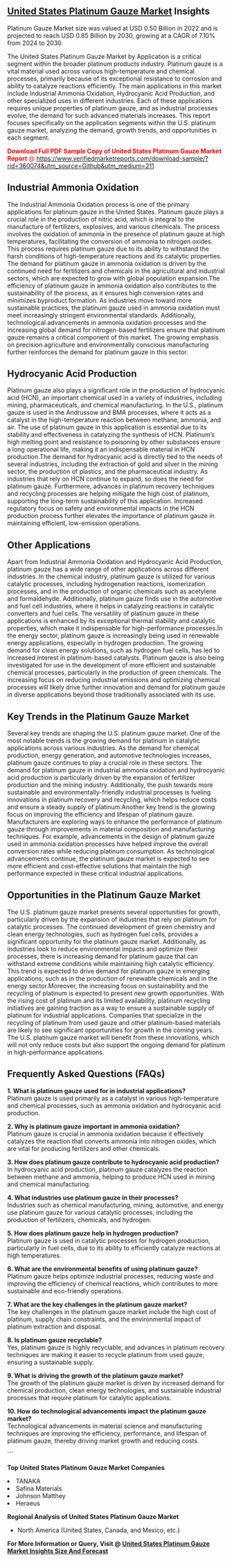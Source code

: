 <h2><a href="https://www.verifiedmarketreports.com/download-sample/?rid=360074&amp;utm_source=Github&amp;utm_medium=211" target="_blank">United States Platinum Gauze Market</a> Insights</h2><p>Platinum Gauze Market size was valued at USD 0.50 Billion in 2022 and is projected to reach USD 0.85 Billion by 2030, growing at a CAGR of 7.10% from 2024 to 2030.</p><p><p>The United States Platinum Gauze Market by Application is a critical segment within the broader platinum products industry. Platinum gauze is a vital material used across various high-temperature and chemical processes, primarily because of its exceptional resistance to corrosion and ability to catalyze reactions efficiently. The main applications in this market include Industrial Ammonia Oxidation, Hydrocyanic Acid Production, and other specialized uses in different industries. Each of these applications requires unique properties of platinum gauze, and as industrial processes evolve, the demand for such advanced materials increases. This report focuses specifically on the application segments within the U.S. platinum gauze market, analyzing the demand, growth trends, and opportunities in each segment. <p><span class=""><span style="color: #ff0000;"><strong>Download Full PDF Sample Copy of United States Platinum Gauze Market Report</strong> @ </span><a href="https://www.verifiedmarketreports.com/download-sample/?rid=360074&amp;utm_source=Github&amp;utm_medium=211" target="_blank">https://www.verifiedmarketreports.com/download-sample/?rid=360074&amp;utm_source=Github&amp;utm_medium=211</a></span></p></p><h2>Industrial Ammonia Oxidation</h2><p>The Industrial Ammonia Oxidation process is one of the primary applications for platinum gauze in the United States. Platinum gauze plays a crucial role in the production of nitric acid, which is integral to the manufacture of fertilizers, explosives, and various chemicals. The process involves the oxidation of ammonia in the presence of platinum gauze at high temperatures, facilitating the conversion of ammonia to nitrogen oxides. This process requires platinum gauze due to its ability to withstand the harsh conditions of high-temperature reactions and its catalytic properties. The demand for platinum gauze in ammonia oxidation is driven by the continued need for fertilizers and chemicals in the agricultural and industrial sectors, which are expected to grow with global population expansion.The efficiency of platinum gauze in ammonia oxidation also contributes to the sustainability of the process, as it ensures high conversion rates and minimizes byproduct formation. As industries move toward more sustainable practices, the platinum gauze used in ammonia oxidation must meet increasingly stringent environmental standards. Additionally, technological advancements in ammonia oxidation processes and the increasing global demand for nitrogen-based fertilizers ensure that platinum gauze remains a critical component of this market. The growing emphasis on precision agriculture and environmentally conscious manufacturing further reinforces the demand for platinum gauze in this sector. <h2>Hydrocyanic Acid Production</h2><p>Platinum gauze also plays a significant role in the production of hydrocyanic acid (HCN), an important chemical used in a variety of industries, including mining, pharmaceuticals, and chemical manufacturing. In the U.S., platinum gauze is used in the Andrussow and BMA processes, where it acts as a catalyst in the high-temperature reaction between methane, ammonia, and air. The use of platinum gauze in this application is essential due to its stability and effectiveness in catalyzing the synthesis of HCN. Platinum’s high melting point and resistance to poisoning by other substances ensure a long operational life, making it an indispensable material in HCN production.The demand for hydrocyanic acid is directly tied to the needs of several industries, including the extraction of gold and silver in the mining sector, the production of plastics, and the pharmaceutical industry. As industries that rely on HCN continue to expand, so does the need for platinum gauze. Furthermore, advances in platinum recovery techniques and recycling processes are helping mitigate the high cost of platinum, supporting the long-term sustainability of this application. Increased regulatory focus on safety and environmental impacts in the HCN production process further elevates the importance of platinum gauze in maintaining efficient, low-emission operations.<h2>Other Applications</h2><p>Apart from Industrial Ammonia Oxidation and Hydrocyanic Acid Production, platinum gauze has a wide range of other applications across different industries. In the chemical industry, platinum gauze is utilized for various catalytic processes, including hydrogenation reactions, isomerization processes, and in the production of organic chemicals such as acetylene and formaldehyde. Additionally, platinum gauze finds use in the automotive and fuel cell industries, where it helps in catalyzing reactions in catalytic converters and fuel cells. The versatility of platinum gauze in these applications is enhanced by its exceptional thermal stability and catalytic properties, which make it indispensable for high-performance processes.In the energy sector, platinum gauze is increasingly being used in renewable energy applications, especially in hydrogen production. The growing demand for clean energy solutions, such as hydrogen fuel cells, has led to increased interest in platinum-based catalysts. Platinum gauze is also being investigated for use in the development of more efficient and sustainable chemical processes, particularly in the production of green chemicals. The increasing focus on reducing industrial emissions and optimizing chemical processes will likely drive further innovation and demand for platinum gauze in diverse applications beyond those traditionally associated with its use.<h2>Key Trends in the Platinum Gauze Market</h2><p>Several key trends are shaping the U.S. platinum gauze market. One of the most notable trends is the growing demand for platinum in catalytic applications across various industries. As the demand for chemical production, energy generation, and automotive technologies increases, platinum gauze continues to play a crucial role in these sectors. The demand for platinum gauze in industrial ammonia oxidation and hydrocyanic acid production is particularly driven by the expansion of fertilizer production and the mining industry. Additionally, the push towards more sustainable and environmentally-friendly industrial processes is fueling innovations in platinum recovery and recycling, which helps reduce costs and ensure a steady supply of platinum.Another key trend is the growing focus on improving the efficiency and lifespan of platinum gauze. Manufacturers are exploring ways to enhance the performance of platinum gauze through improvements in material composition and manufacturing techniques. For example, advancements in the design of platinum gauze used in ammonia oxidation processes have helped improve the overall conversion rates while reducing platinum consumption. As technological advancements continue, the platinum gauze market is expected to see more efficient and cost-effective solutions that maintain the high performance expected in these critical industrial applications.<h2>Opportunities in the Platinum Gauze Market</h2><p>The U.S. platinum gauze market presents several opportunities for growth, particularly driven by the expansion of industries that rely on platinum for catalytic processes. The continued development of green chemistry and clean energy technologies, such as hydrogen fuel cells, provides a significant opportunity for the platinum gauze market. Additionally, as industries look to reduce environmental impacts and optimize their processes, there is increasing demand for platinum gauze that can withstand extreme conditions while maintaining high catalytic efficiency. This trend is expected to drive demand for platinum gauze in emerging applications, such as in the production of renewable chemicals and in the energy sector.Moreover, the increasing focus on sustainability and the recycling of platinum is expected to present new growth opportunities. With the rising cost of platinum and its limited availability, platinum recycling initiatives are gaining traction as a way to ensure a sustainable supply of platinum for industrial applications. Companies that specialize in the recycling of platinum from used gauze and other platinum-based materials are likely to see significant opportunities for growth in the coming years. The U.S. platinum gauze market will benefit from these innovations, which will not only reduce costs but also support the ongoing demand for platinum in high-performance applications.<h2>Frequently Asked Questions (FAQs)</h2><p><strong>1. What is platinum gauze used for in industrial applications?</strong><br>Platinum gauze is used primarily as a catalyst in various high-temperature and chemical processes, such as ammonia oxidation and hydrocyanic acid production.</p><p><strong>2. Why is platinum gauze important in ammonia oxidation?</strong><br>Platinum gauze is crucial in ammonia oxidation because it effectively catalyzes the reaction that converts ammonia into nitrogen oxides, which are vital for producing fertilizers and other chemicals.</p><p><strong>3. How does platinum gauze contribute to hydrocyanic acid production?</strong><br>In hydrocyanic acid production, platinum gauze catalyzes the reaction between methane and ammonia, helping to produce HCN used in mining and chemical manufacturing.</p><p><strong>4. What industries use platinum gauze in their processes?</strong><br>Industries such as chemical manufacturing, mining, automotive, and energy use platinum gauze for various catalytic processes, including the production of fertilizers, chemicals, and hydrogen.</p><p><strong>5. How does platinum gauze help in hydrogen production?</strong><br>Platinum gauze is used in catalytic processes for hydrogen production, particularly in fuel cells, due to its ability to efficiently catalyze reactions at high temperatures.</p><p><strong>6. What are the environmental benefits of using platinum gauze?</strong><br>Platinum gauze helps optimize industrial processes, reducing waste and improving the efficiency of chemical reactions, which contributes to more sustainable and eco-friendly operations.</p><p><strong>7. What are the key challenges in the platinum gauze market?</strong><br>The key challenges in the platinum gauze market include the high cost of platinum, supply chain constraints, and the environmental impact of platinum extraction and disposal.</p><p><strong>8. Is platinum gauze recyclable?</strong><br>Yes, platinum gauze is highly recyclable, and advances in platinum recovery techniques are making it easier to recycle platinum from used gauze, ensuring a sustainable supply.</p><p><strong>9. What is driving the growth of the platinum gauze market?</strong><br>The growth of the platinum gauze market is driven by increased demand for chemical production, clean energy technologies, and sustainable industrial processes that require platinum for catalytic applications.</p><p><strong>10. How do technological advancements impact the platinum gauze market?</strong><br>Technological advancements in material science and manufacturing techniques are improving the efficiency, performance, and lifespan of platinum gauze, thereby driving market growth and reducing costs.</p>```</p><p><strong>Top United States Platinum Gauze Market Companies</strong></p><div data-test-id=""><p><li>TANAKA</li><li> Safina Materials</li><li> Johnson Matthey</li><li> Heraeus</li></p><div><strong>Regional Analysis of&nbsp;United States Platinum Gauze Market</strong></div><ul><li dir="ltr"><p dir="ltr">North America&nbsp;(United States, Canada, and Mexico, etc.)</p></li></ul><p><strong>For More Information or Query, Visit @&nbsp;</strong><strong><a href="https://www.verifiedmarketreports.com/product/platinum-gauze-market/?utm_source=Github&amp;utm_medium=211" target="_blank">United States Platinum Gauze Market Insights Size And Forecast</a></strong></p></div>
